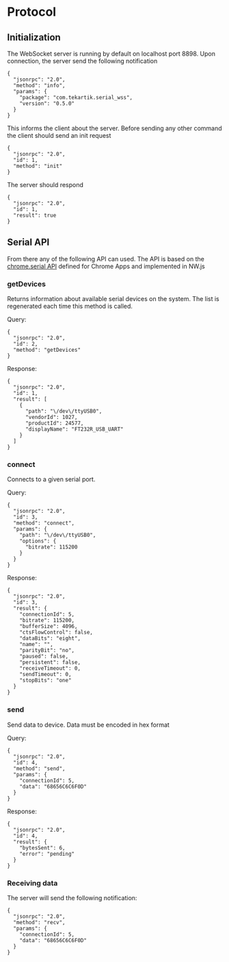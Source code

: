 # Protocol

## Initialization

The WebSocket server is running by default on localhost port 8898.
 Upon connection, the server send the following notification
 
````
{
  "jsonrpc": "2.0",
  "method": "info",
  "params": {
    "package": "com.tekartik.serial_wss",
    "version": "0.5.0"
  }
}
````

This informs the client about the server. Before sending any other command the client should send
an init request

````
{
  "jsonrpc": "2.0",
  "id": 1,
  "method": "init"
}
````

The server should respond

````
{
  "jsonrpc": "2.0",
  "id": 1,
  "result": true
}
````

## Serial API

From there any of the following API can used. The API is based on the [chrome.serial API](https://developer.chrome.com/apps/serial) defined for Chrome Apps and 
implemented in NW.js

### getDevices

Returns information about available serial devices on the system. The list is regenerated each time this method is called.

Query:

````
{
  "jsonrpc": "2.0",
  "id": 2,
  "method": "getDevices"
}
````

Response:

````
{
  "jsonrpc": "2.0",
  "id": 1,
  "result": [
    {
      "path": "\/dev\/ttyUSB0",
      "vendorId": 1027,
      "productId": 24577,
      "displayName": "FT232R_USB_UART"
    }
  ]
}
````

### connect

Connects to a given serial port.

Query:

````
{
  "jsonrpc": "2.0",
  "id": 3,
  "method": "connect",
  "params": {
    "path": "\/dev\/ttyUSB0",
    "options": {
      "bitrate": 115200
    }
  }
}
````

Response:

````
{
  "jsonrpc": "2.0",
  "id": 3,
  "result": {
    "connectionId": 5,
    "bitrate": 115200,
    "bufferSize": 4096,
    "ctsFlowControl": false,
    "dataBits": "eight",
    "name": "",
    "parityBit": "no",
    "paused": false,
    "persistent": false,
    "receiveTimeout": 0,
    "sendTimeout": 0,
    "stopBits": "one"
  }
}
````

### send

Send data to device. Data must be encoded in hex format

Query:

````
{
  "jsonrpc": "2.0",
  "id": 4,
  "method": "send",
  "params": {
    "connectionId": 5,
    "data": "68656C6C6F0D"
  }
}
````

Response:

````
{
  "jsonrpc": "2.0",
  "id": 4,
  "result": {
    "bytesSent": 6,
    "error": "pending"
  }
}
````

### Receiving data

The server will send the following notification:

````
{
  "jsonrpc": "2.0",
  "method": "recv",
  "params": {
    "connectionId": 5,
    "data": "68656C6C6F0D"
  }
}
````

